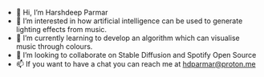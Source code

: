 - 👋 Hi, I’m Harshdeep Parmar
- 👀 I’m interested in how artificial intelligence can be used to generate lighting effects from music.
- 🌱 I’m currently learning to develop an algorithm which can visualise music through colours.
- 💞️ I’m looking to collaborate on Stable Diffusion and Spotify Open Source
- 📫 If you want to have a chat you can reach me at hdparmar@proton.me

<!---
hdparmar/hdparmar is a ✨ special ✨ repository because its `README.md` (this file) appears on your GitHub profile.
You can click the Preview link to take a look at your changes.
--->
